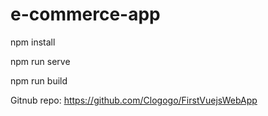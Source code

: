 # e-commerce-app

<!-- Project setup -->

npm install


<!-- Compiles and hot-reloads for development -->

npm run serve


<!-- Compiles and minifies for production -->

npm run build


Gitnub repo: https://github.com/Clogogo/FirstVuejsWebApp
